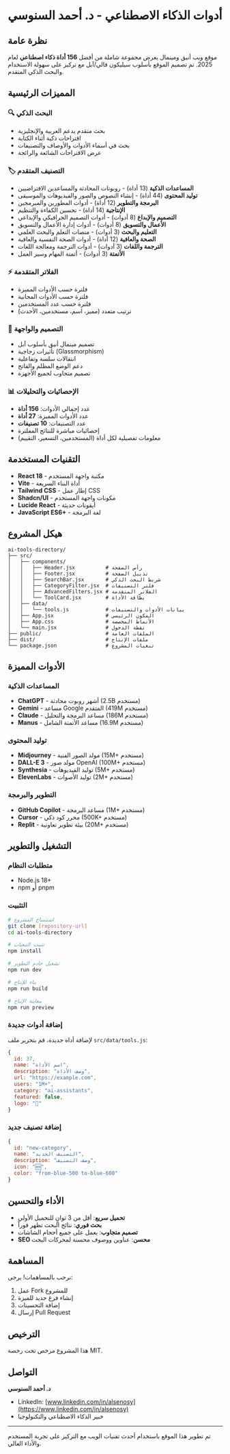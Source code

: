 # أدوات الذكاء الاصطناعي - د. أحمد السنوسي

## نظرة عامة

موقع ويب أنيق ومينمال يعرض مجموعة شاملة من أفضل **156 أداة ذكاء اصطناعي** لعام 2025. تم تصميم الموقع بأسلوب سيليكون فالي/آبل مع تركيز على سهولة الاستخدام والبحث الذكي المتقدم.

## المميزات الرئيسية

### 🔍 البحث الذكي
- بحث متقدم يدعم العربية والإنجليزية
- اقتراحات ذكية أثناء الكتابة
- بحث في أسماء الأدوات والأوصاف والتصنيفات
- عرض الاقتراحات الشائعة والرائجة

### 🏷️ التصنيف المتقدم
- **المساعدات الذكية** (13 أداة) - روبوتات المحادثة والمساعدين الافتراضيين
- **توليد المحتوى** (44 أداة) - إنشاء النصوص والصور والفيديوهات والموسيقى
- **البرمجة والتطوير** (12 أداة) - أدوات المطورين والمبرمجين
- **الإنتاجية** (14 أداة) - تحسين الكفاءة والتنظيم
- **التصميم والإبداع** (8 أدوات) - أدوات التصميم الجرافيكي والإبداعي
- **الأعمال والتسويق** (8 أدوات) - أدوات إدارة الأعمال والتسويق
- **التعليم والبحث** (3 أدوات) - منصات التعلم والبحث العلمي
- **الصحة والعافية** (12 أداة) - أدوات الصحة النفسية والعافية
- **الترجمة واللغات** (3 أدوات) - أدوات الترجمة ومعالجة اللغات
- **الأتمتة** (3 أدوات) - أتمتة المهام وسير العمل

### ⚡ الفلاتر المتقدمة
- فلترة حسب الأدوات المميزة
- فلترة حسب الأدوات المجانية
- فلترة حسب عدد المستخدمين
- ترتيب متعدد (مميز، اسم، مستخدمين، الأحدث)

### 🎨 التصميم والواجهة
- تصميم مينمال أنيق بأسلوب آبل
- تأثيرات زجاجية (Glassmorphism)
- انتقالات سلسة وتفاعلية
- دعم الوضع المظلم والفاتح
- تصميم متجاوب لجميع الأجهزة

### 📊 الإحصائيات والتحليلات
- عدد إجمالي الأدوات: **156 أداة**
- عدد الأدوات المميزة: **27 أداة**
- عدد التصنيفات: **10 تصنيفات**
- إحصائيات مباشرة للنتائج المفلترة
- معلومات تفصيلية لكل أداة (المستخدمين، التسعير، التقييم)

## التقنيات المستخدمة

- **React 18** - مكتبة واجهة المستخدم
- **Vite** - أداة البناء السريعة
- **Tailwind CSS** - إطار عمل CSS
- **Shadcn/UI** - مكونات واجهة المستخدم
- **Lucide React** - أيقونات حديثة
- **JavaScript ES6+** - لغة البرمجة

## هيكل المشروع

```
ai-tools-directory/
├── src/
│   ├── components/
│   │   ├── Header.jsx          # رأس الصفحة
│   │   ├── Footer.jsx          # تذييل الصفحة
│   │   ├── SearchBar.jsx       # شريط البحث الذكي
│   │   ├── CategoryFilter.jsx  # فلتر التصنيفات
│   │   ├── AdvancedFilters.jsx # الفلاتر المتقدمة
│   │   └── ToolCard.jsx        # بطاقة الأداة
│   ├── data/
│   │   └── tools.js            # بيانات الأدوات والتصنيفات
│   ├── App.jsx                 # المكون الرئيسي
│   ├── App.css                 # الأنماط المخصصة
│   └── main.jsx                # نقطة الدخول
├── public/                     # الملفات العامة
├── dist/                       # ملفات الإنتاج
└── package.json                # تبعيات المشروع
```

## الأدوات المميزة

### المساعدات الذكية
- **ChatGPT** - أشهر روبوت محادثة (2.5B مستخدم)
- **Gemini** - مساعد Google المتقدم (419M مستخدم)
- **Claude** - مساعد البرمجة والتحليل (186M مستخدم)
- **Manus** - مساعد الأتمتة الشامل (16.9M مستخدم)

### توليد المحتوى
- **Midjourney** - مولد الصور الفنية (15M+ مستخدم)
- **DALL-E 3** - مولد صور OpenAI (100M+ مستخدم)
- **Synthesia** - توليد الفيديوهات (5M+ مستخدم)
- **ElevenLabs** - توليد الأصوات (2M+ مستخدم)

### التطوير والبرمجة
- **GitHub Copilot** - مساعد البرمجة (1M+ مستخدم)
- **Cursor** - محرر كود ذكي (500K+ مستخدم)
- **Replit** - بيئة تطوير تعاونية (20M+ مستخدم)

## التشغيل والتطوير

### متطلبات النظام
- Node.js 18+ 
- npm أو pnpm

### التثبيت
```bash
# استنساخ المشروع
git clone [repository-url]
cd ai-tools-directory

# تثبيت التبعيات
npm install

# تشغيل خادم التطوير
npm run dev

# بناء للإنتاج
npm run build

# معاينة الإنتاج
npm run preview
```

### إضافة أدوات جديدة

لإضافة أداة جديدة، قم بتحرير ملف `src/data/tools.js`:

```javascript
{
  id: 37,
  name: "اسم الأداة",
  description: "وصف الأداة",
  url: "https://example.com",
  users: "1M+",
  category: "ai-assistants",
  featured: false,
  logo: "🤖"
}
```

### إضافة تصنيف جديد

```javascript
{
  id: "new-category",
  name: "التصنيف الجديد",
  description: "وصف التصنيف",
  icon: "🆕",
  color: "from-blue-500 to-blue-600"
}
```

## الأداء والتحسين

- **تحميل سريع**: أقل من 3 ثوانٍ للتحميل الأولي
- **بحث فوري**: نتائج البحث تظهر فوراً
- **تصميم متجاوب**: يعمل على جميع أحجام الشاشات
- **SEO محسن**: عناوين ووصوف محسنة لمحركات البحث

## المساهمة

نرحب بالمساهمات! يرجى:

1. عمل Fork للمشروع
2. إنشاء فرع جديد للميزة
3. إضافة التحسينات
4. إرسال Pull Request

## الترخيص

هذا المشروع مرخص تحت رخصة MIT.

## التواصل

**د. أحمد السنوسي**
- LinkedIn: [www.linkedin.com/in/alsenosy](https://www.linkedin.com/in/alsenosy)
- خبير الذكاء الاصطناعي والتكنولوجيا

---

تم تطوير هذا الموقع باستخدام أحدث تقنيات الويب مع التركيز على تجربة المستخدم والأداء العالي.
